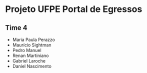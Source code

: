 # Projeto UFPE Portal de Egressos

## Time 4
  - Maria Paula Perazzo
  - Maurício Sightman
  - Pedro Manuel
  - Renan Martiniano
  - Gabriel Laroche
  - Daniel Nascimento
